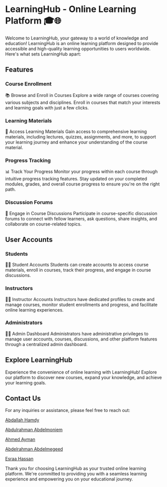 # LearningHub - Online Learning Platform 🎓🌐

Welcome to LearningHub, your gateway to a world of knowledge and education! LearningHub is an online learning platform designed to provide accessible and high-quality learning opportunities to users worldwide. Here's what sets LearningHub apart:

## Features

### Course Enrollment
📚 Browse and Enroll in Courses
Explore a wide range of courses covering various subjects and disciplines. Enroll in courses that match your interests and learning goals with just a few clicks.

### Learning Materials
📖 Access Learning Materials
Gain access to comprehensive learning materials, including lectures, quizzes, assignments, and more, to support your learning journey and enhance your understanding of the course material.

### Progress Tracking
📊 Track Your Progress
Monitor your progress within each course through intuitive progress tracking features. Stay updated on your completed modules, grades, and overall course progress to ensure you're on the right path.

### Discussion Forums
💬 Engage in Course Discussions
Participate in course-specific discussion forums to connect with fellow learners, ask questions, share insights, and collaborate on course-related topics.

## User Accounts

### Students
👩‍🎓 Student Accounts
Students can create accounts to access course materials, enroll in courses, track their progress, and engage in course discussions.

### Instructors
👨‍🏫 Instructor Accounts
Instructors have dedicated profiles to create and manage courses, monitor student enrollments and progress, and facilitate online learning experiences.

### Administrators
👩‍💼 Admin Dashboard
Administrators have administrative privileges to manage user accounts, courses, discussions, and other platform features through a centralized admin dashboard.

## Explore LearningHub

Experience the convenience of online learning with LearningHub! Explore our platform to discover new courses, expand your knowledge, and achieve your learning goals.

## Contact Us

For any inquiries or assistance, please feel free to reach out:

[Abdallah Hamdy](abdallah2110678@miuegypt.edu.eg)

[Abdulrahman Abdelmoniem](abdulrahman2111656@miuegypt.edu.eg)

[Ahmed Ayman](ahmed2107685@miuegypt.edu.eg)

[Abdelrahman Abdelmegeed](abdelrahman2007781@miuegypt.edu.eg)

[Esraa Hassan](esraa2100758@miuegypt.edu.eg)



Thank you for choosing LearningHub as your trusted online learning platform. We're committed to providing you with a seamless learning experience and empowering you on your educational journey.
